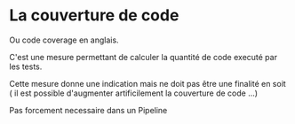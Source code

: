 # La couverture de code

Ou code coverage en anglais.

C'est une mesure permettant de calculer la quantité de code executé
par les tests.

Cette mesure donne une indication mais ne doit pas être une finalité
en soit ( il est possible d'augmenter artificilement la couverture de
code ...)

Pas forcement necessaire dans un Pipeline